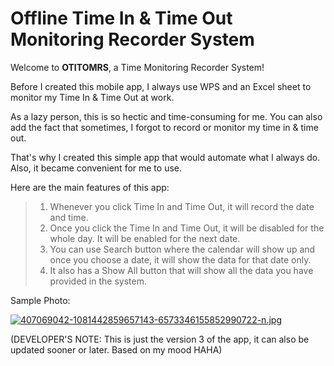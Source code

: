 # Offline Time In & Time Out Monitoring Recorder System

Welcome to **OTITOMRS**, a Time Monitoring Recorder System! 

Before I created this mobile app, I always use WPS and an Excel sheet to monitor my Time In & Time Out at work.

As a lazy person, this is so hectic and time-consuming for me. You can also add the fact that sometimes, I forgot to record or monitor my time in & time out.

That's why I created this simple app that would automate what I always do. Also, it became convenient for me to use. 

Here are the main features of this app:

> 1. Whenever you click Time In and Time Out, it will record the date and time.
> 2. Once you click the Time In and Time Out, it will be disabled for the whole day. It will be enabled for the next date.
> 3. You can use Search button where the calendar will show up and once you choose a date, it will show the data for that date only.
> 4. It also has a Show All button that will show all the data you have provided in the system.

Sample Photo: 

[![407069042-1081442859657143-6573346155852990722-n.jpg](https://i.postimg.cc/xd0t55Rx/407069042-1081442859657143-6573346155852990722-n.jpg)](https://postimg.cc/VJVqLj2n) 

(DEVELOPER'S NOTE: This is just the version 3 of the app, it can also be updated sooner or later. Based on my mood HAHA)

